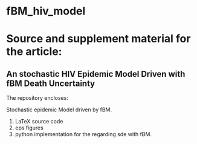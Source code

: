 # fBM_hiv_model

# Source and supplement material for the article: 

## **An stochastic HIV Epidemic Model Driven with fBM Death Uncertainty**



The repository encloses:

Stochastic epidemic Model driven by fBM.

1. LaTeX source code
2. eps figures
3. python implementation for the regarding sde with fBM.
